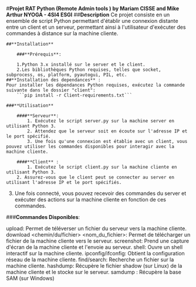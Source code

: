 #**Projet RAT Python (Remote Admin tools ) by Mariam CISSE and Mike Arthur NYOGA - 4SI4 ESGI**
	##**Description**
		Ce projet consiste en un ensemble de script Python permettant d'établir une connexion distante entre un client et un serveur, permettant ainsi à l'utilisateur d'exécuter des commandes à distance sur la machine cliente.

	##**Installation**

		###**Prérequis**:
	
		1.Python 3.x installé sur le server et le client.
		2.Les bibliothèques Python requises, telles que socket, subprocess, os, platform, pyautogui, PIL, etc.
	##**Installation des dependances** :
	Pour installer les dépendances Python requises, exécutez la commande suivante dans le dossier "client":
		```pip install -r Client-requirements.txt```
		
	###**Utilisation**

		####**Serveur**:
			1. Exécutez le script server.py sur la machine server en utilisant Python 3.
			2. Attendez que le serveur soit en écoute sur l'adresse IP et le port spécifié.
			3. Une fois qu'une connexion est établie avec un client, vous pouvez utiliser les commandes disponibles pour interagir avec la machine cliente.

		####**Client** :
			1. Exécutez le script client.py sur la machine cliente en utilisant Python 3.
		2. Assurez-vous que le client peut se connecter au server en utilisant l'adresse IP et le port spécifiés.
3. Une fois connecté, vous pouvez recevoir des commandes du server et exécuter des actions sur la machine cliente en fonction de ces commandes.

	
###**Commandes Disponibles**: 

upload: Permet de téléverser un fichier du serveur vers la machine cliente.
download <chemin/du/fichier> <nom_du_fichier>: Permet de télécharger un fichier de la machine cliente vers le serveur.
screenshot: Prend une capture d'écran de la machine cliente et l'envoie au serveur.
shell: Ouvre un shell interactif sur la machine cliente.
ipconfig/ifconfig: Obtient la configuration réseau de la machine cliente.
find/search: Recherche un fichier sur la machine cliente.
hashdump: Récupère le fichier shadow (sur Linux) de la machine cliente et le stocke sur le serveur.
samdump :  Récupère la base SAM (sur Windows) 

